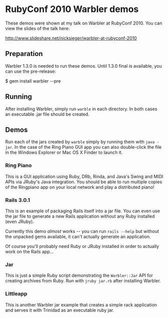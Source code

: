 # RubyConf 2010 Warbler demos

These demos were shown at my talk on Warbler at RubyConf 2010. You can
view the slides of the talk here:

http://www.slideshare.net/nicksieger/warbler-at-rubyconf-2010

## Preparation

Warbler 1.3.0 is needed to run these demos. Until 1.3.0 final is
available, you can use the pre-release:

$ gem install warbler --pre

## Running

After installing Warbler, simply run `warble` in each directory. In
both cases an executable .jar file should be created.

## Demos

Run each of the jars created by `warble` simply by running them with
`java -jar`. In the case of the Ring Piano GUI app you can also
double-click the file in the Windows Explorer or Mac OS X Finder to
launch it.

### Ring Piano

This is a GUI application using Ruby, DRb, Rinda, and Java's Swing and
MIDI APIs via JRuby's Java integration. You should be able to run
multiple copies of the Ringpiano app on your local network and play a
distributed piano!

### Rails 3.0.1

This is an example of packaging Rails itself into a jar file. You can
even use the jar file to generate a new Rails application without any
Ruby installed (even JRuby).

Currently this demo *almost* works -- you can run `rails --help` but
without the unpacked gems available, it can't actually generate an
application.

Of course you'll probably need Ruby or JRuby installed in order to
actually work on the Rails app...

### Jar

This is just a simple Ruby script demonstrating the `Warbler::Jar` API
for creating archives from Ruby. Run with `jruby jar.rb` after
installing Warbler.

### Littleapp

This is another Warbler jar example that creates a simple rack
application and serves it with Trinidad as an executable ruby jar.
